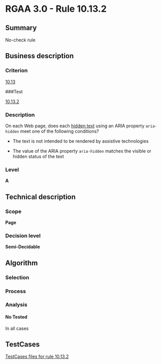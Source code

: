 # RGAA 3.0 -  Rule 10.13.2

## Summary

No-check rule

## Business description

### Criterion

[10.13](http://asqatasun.github.io/RGAA--3.0--EN/RGAA3.0_Criteria_English_version_v1.html#crit-10-13)

###Test

[10.13.2](http://asqatasun.github.io/RGAA--3.0--EN/RGAA3.0_Criteria_English_version_v1.html#test-10.13.2)

### Description
On each Web page, does each <a href="http://asqatasun.github.io/RGAA--3.0--EN/RGAA3.0_Glossary_English_version_v1.html#mTexteCache">hidden
  text</a> using an ARIA property <code>aria-hidden</code> meet one
    of the following conditions?
    <ul><li>The text is not intended
   to be rendered by assistive technologies</li>
  <li>The value of the ARIA
   property <code>aria-hidden</code> matches the visible or hidden
   status of the text
  </li>
    </ul> 


### Level

**A**

## Technical description

### Scope

**Page**

### Decision level

**Semi-Decidable**

## Algorithm

### Selection

### Process

### Analysis

#### No Tested 

In all cases




##  TestCases 

[TestCases files for rule 10.13.2](https://gitlab.com/asqatasun/Asqatasun/-/tree/master/rules/rules-rgaa3.0/src/test/resources/testcases/rgaa30/Rgaa30Rule101302/) 


